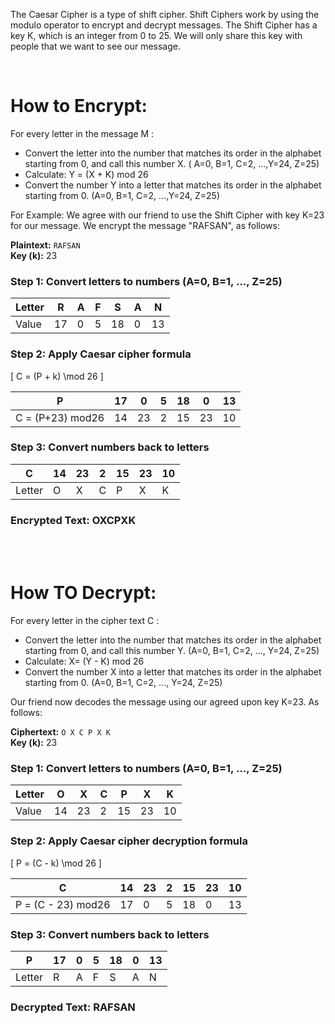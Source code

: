 The Caesar Cipher is a type of shift cipher. Shift Ciphers work by using the modulo operator to encrypt and decrypt messages. The Shift Cipher has a key K, which is an integer from 0 to 25. We will only share this key with people that we want to see our message.


<br>

# **How to Encrypt:**

For every letter in the message M :

   -  Convert the letter into the number that matches its order in the alphabet starting from 0, and call this number X.
      ( A=0, B=1, C=2, ...,Y=24, Z=25)
   -  Calculate: Y = (X + K) mod 26
   -  Convert the number Y into a letter that matches its order in the alphabet starting from 0.
      (A=0, B=1, C=2, ...,Y=24, Z=25)

For Example: We agree with our friend to use the Shift Cipher with key K=23 for our message. 
We encrypt the message "RAFSAN", as follows:​


**Plaintext:** `RAFSAN`  
**Key (k):** 23  

### Step 1: Convert letters to numbers (A=0, B=1, ..., Z=25)

| Letter | R | A | F | S | A | N |
|--------|---|---|---|---|---|---|
| Value  | 17| 0 | 5 | 18| 0 | 13|

### Step 2: Apply Caesar cipher formula

\[
C = (P + k) \mod 26
\]

| P  | 17 | 0  | 5  | 18 | 0  | 13 |
|----|----|----|----|----|----|----|
| C = (P+23) mod26 | 14 | 23 | 2  | 15 | 23 | 10 |

### Step 3: Convert numbers back to letters

| C  | 14 | 23 | 2  | 15 | 23 | 10 |
|----|----|----|----|----|----|----|
| Letter | O  | X  | C  | P  | X  | K  |

###  Encrypted Text: OXCPXK

<br>
<br>

# **How TO Decrypt:**

For every letter in the cipher text C :<br>
   - Convert the letter into the number that matches its order in the alphabet starting from 0, and call this number Y.
      (A=0, B=1, C=2, ..., Y=24, Z=25)
   - Calculate: X= (Y - K) mod 26
   - Convert the number X into a letter that matches its order in the alphabet starting from 0.
      (A=0, B=1, C=2, ..., Y=24, Z=25)
     
Our friend now decodes the message using our agreed upon key K=23. As follows:

**Ciphertext:** `O X C P X K`  
**Key (k):** 23  

### Step 1: Convert letters to numbers (A=0, B=1, ..., Z=25)

| Letter | O | X | C | P | X | K |
|--------|---|---|---|---|---|---|
| Value  | 14| 23| 2 | 15| 23| 10 |

### Step 2: Apply Caesar cipher decryption formula

\[
P = (C - k) \mod 26
\]

| C  | 14 | 23 | 2  | 15 | 23 | 10 |
|----|----|----|----|----|----|----|
| P = (C - 23) mod26 | 17 | 0  | 5  | 18 | 0  | 13 |

### Step 3: Convert numbers back to letters

| P  | 17 | 0  | 5  | 18 | 0  | 13 |
|----|----|----|----|----|----|----|
| Letter | R  | A  | F  | S  | A  | N  |

###  Decrypted Text: RAFSAN
